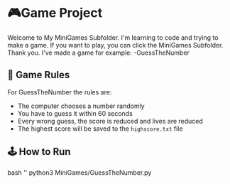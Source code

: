 # 🎮Game Project
 Welcome to My MiniGames Subfolder.
 I'm learning to code and trying to  make a game.
 If you want to play, you can click  the MiniGames Subfolder. Thank you.
 I've made a game for example: -GuessTheNumber

## 📜 Game Rules
For GuessTheNumber the rules are:
- The computer chooses a number randomly
- You have to guess it within 60 seconds
- Every wrong guess, the score is reduced and lives are reduced
- The highest score will be saved to the `highscore.txt` file

## 🕹️ How to Run
bash ''
python3 MiniGames/GuessTheNumber.py
